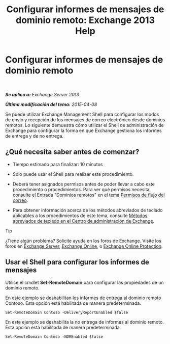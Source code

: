 ﻿---
title: 'Configurar informes de mensajes de dominio remoto: Exchange 2013 Help'
TOCTitle: Configurar informes de mensajes de dominio remoto
ms:assetid: 73dc686a-e7a3-44c7-b82f-f52ff9273199
ms:mtpsurl: https://technet.microsoft.com/es-es/library/JJ649325(v=EXCHG.150)
ms:contentKeyID: 49895712
ms.date: 05/22/2018
mtps_version: v=EXCHG.150
ms.translationtype: MT
---

# Configurar informes de mensajes de dominio remoto

 

_**Se aplica a:** Exchange Server 2013_

_**Última modificación del tema:** 2015-04-08_

Se puede utilizar Exchange Management Shell para configurar los modos de envío y recepción de los mensajes de correo electrónico desde dominios remotos. Lo siguiente demuestra cómo utilizar el Shell de administración de Exchange para configurar la forma en que Exchange gestiona los informes de entrega y de no entrega.

## ¿Qué necesita saber antes de comenzar?

  - Tiempo estimado para finalizar: 10 minutos

  - Solo puede usar el Shell para realizar este procedimiento.

  - Deberá tener asignados permisos antes de poder llevar a cabo este procedimiento o procedimientos. Para ver qué permisos necesita, consulte el Entrada "Dominios remotos" en el tema [Permisos de flujo del correo](mail-flow-permissions-exchange-2013-help.md).

  - Para obtener información acerca de los métodos abreviados de teclado aplicables a los procedimientos de este tema, consulte [Métodos abreviados de teclado en el Centro de administración de Exchange](keyboard-shortcuts-in-the-exchange-admin-center-exchange-online-protection-help.md).


> [!TIP]
> ¿Tiene algún problema? Solicite ayuda en los foros de Exchange. Visite los foros en <A href="https://go.microsoft.com/fwlink/p/?linkid=60612">Exchange Server</A>, <A href="https://go.microsoft.com/fwlink/p/?linkid=267542">Exchange Online</A>, o <A href="https://go.microsoft.com/fwlink/p/?linkid=285351">Exchange Online Protection</A>.



## Usar el Shell para configurar los informes de mensajes

Utilice el cmdlet **Set-RemoteDomain** para configurar las propiedades de un dominio remoto.

En este ejemplo se deshabilitan los informes de entrega al dominio remoto Contoso. Esta opción está habilitada de manera predeterminada.

    Set-RemoteDomain Contoso -DeliveryReportEnabled $false

En este ejemplo se deshabilita la no entrega de informes al dominio remoto. Esta opción está habilitada de manera predeterminada.

    Set-RemoteDomain Contoso -NDREnabled $false

